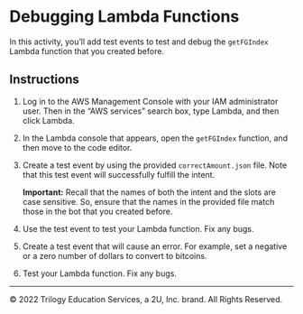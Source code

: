 # Debugging Lambda Functions

In this activity, you’ll add test events to test and debug the `getFGIndex` Lambda function that you created before.

## Instructions

1. Log in to the AWS Management Console with your IAM administrator user. Then in the “AWS services” search box, type Lambda, and then click Lambda.

2. In the Lambda console that appears, open the `getFGIndex` function, and then move to the code editor.

3. Create a test event by using the provided `correctAmount.json` file. Note that this test event will successfully fulfill the intent.

    **Important:** Recall that the names of both the intent and the slots are case sensitive. So, ensure that the names in the provided file match those in the bot that you created before.

4. Use the test event to test your Lambda function. Fix any bugs.

5. Create a test event that will cause an error. For example, set a negative or a zero number of dollars to convert to bitcoins.

6. Test your Lambda function. Fix any bugs.

---

© 2022 Trilogy Education Services, a 2U, Inc. brand. All Rights Reserved.